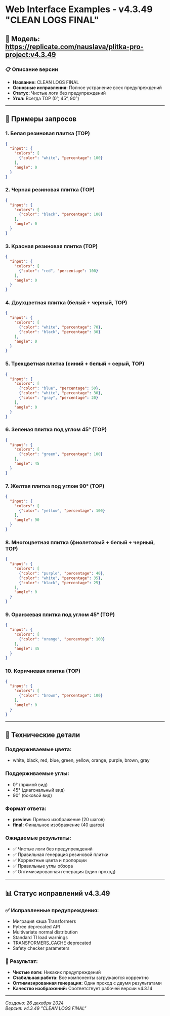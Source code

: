# Web Interface Examples - v4.3.49 "CLEAN LOGS FINAL"

## 🎯 Модель: https://replicate.com/nauslava/plitka-pro-project:v4.3.49

### 📋 Описание версии
- **Название:** CLEAN LOGS FINAL
- **Основные исправления:** Полное устранение всех предупреждений
- **Статус:** Чистые логи без предупреждений
- **Угол:** Всегда TOP (0°, 45°, 90°)

---

## 🎨 Примеры запросов

### 1. Белая резиновая плитка (TOP)
```json
{
  "input": {
    "colors": [
      {"color": "white", "percentage": 100}
    ],
    "angle": 0
  }
}
```

### 2. Черная резиновая плитка (TOP)
```json
{
  "input": {
    "colors": [
      {"color": "black", "percentage": 100}
    ],
    "angle": 0
  }
}
```

### 3. Красная резиновая плитка (TOP)
```json
{
  "input": {
    "colors": [
      {"color": "red", "percentage": 100}
    ],
    "angle": 0
  }
}
```

### 4. Двухцветная плитка (белый + черный, TOP)
```json
{
  "input": {
    "colors": [
      {"color": "white", "percentage": 70},
      {"color": "black", "percentage": 30}
    ],
    "angle": 0
  }
}
```

### 5. Трехцветная плитка (синий + белый + серый, TOP)
```json
{
  "input": {
    "colors": [
      {"color": "blue", "percentage": 50},
      {"color": "white", "percentage": 30},
      {"color": "gray", "percentage": 20}
    ],
    "angle": 0
  }
}
```

### 6. Зеленая плитка под углом 45° (TOP)
```json
{
  "input": {
    "colors": [
      {"color": "green", "percentage": 100}
    ],
    "angle": 45
  }
}
```

### 7. Желтая плитка под углом 90° (TOP)
```json
{
  "input": {
    "colors": [
      {"color": "yellow", "percentage": 100}
    ],
    "angle": 90
  }
}
```

### 8. Многоцветная плитка (фиолетовый + белый + черный, TOP)
```json
{
  "input": {
    "colors": [
      {"color": "purple", "percentage": 40},
      {"color": "white", "percentage": 35},
      {"color": "black", "percentage": 25}
    ],
    "angle": 0
  }
}
```

### 9. Оранжевая плитка под углом 45° (TOP)
```json
{
  "input": {
    "colors": [
      {"color": "orange", "percentage": 100}
    ],
    "angle": 45
  }
}
```

### 10. Коричневая плитка (TOP)
```json
{
  "input": {
    "colors": [
      {"color": "brown", "percentage": 100}
    ],
    "angle": 0
  }
}
```

---

## 🔧 Технические детали

### Поддерживаемые цвета:
- white, black, red, blue, green, yellow, orange, purple, brown, gray

### Поддерживаемые углы:
- 0° (прямой вид)
- 45° (диагональный вид)
- 90° (боковой вид)

### Формат ответа:
- **preview:** Превью изображение (20 шагов)
- **final:** Финальное изображение (40 шагов)

### Ожидаемые результаты:
- ✅ Чистые логи без предупреждений
- ✅ Правильная генерация резиновой плитки
- ✅ Корректные цвета и пропорции
- ✅ Правильные углы обзора
- ✅ Оптимизированная генерация (один проход)

---

## 📊 Статус исправлений v4.3.49

### ✅ Исправленные предупреждения:
- Миграция кэша Transformers
- Pytree deprecated API
- Multivariate normal distribution
- Standard TI load warnings
- TRANSFORMERS_CACHE deprecated
- Safety checker parameters

### 🎯 Результат:
- **Чистые логи:** Никаких предупреждений
- **Стабильная работа:** Все компоненты загружаются корректно
- **Оптимизированная генерация:** Один проход с двумя результатами
- **Качество изображений:** Соответствует рабочей версии v4.3.14

---

*Создано: 26 декабря 2024*  
*Версия: v4.3.49 "CLEAN LOGS FINAL"*
